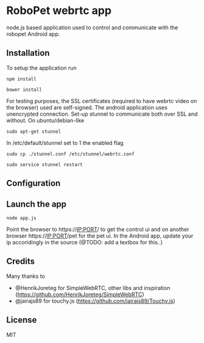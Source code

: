 RoboPet webrtc app
===

node.js based application used to control and communicate with the robopet Android app.

Installation
---
To setup the application run 

`npm install`

`bower install`

For testing purposes, the SSL certificates (required to have webrtc video on the browser) used are self-signed. The android application uses unencrypted connection.
Set-up stunnel to communicate both over SSL and without. On ubuntu/debian-like

`sudo apt-get stunnel`

In /etc/default/stunnel set to 1 the enabled flag

`sudo cp ./stunnel.conf /etc/stunnel/webrtc.conf` 

`sudo service stunnel restart`

Configuration
---

Launch the app
---

`node app.js`

Point the browser to https://<IP:PORT>/ to get the control ui and on another browser https://<IP:PORT>/pet for the pet ui.
In the Android app, update your ip accoridingly in the source (@TODO: add a textbox for this..)

Credits
---

Many thanks to 
* @HenrikJoreteg for SimpleWebRTC, other libs and inspiration (https://github.com/HenrikJoreteg/SimpleWebRTC)
* @jairajs89 for touchy.js (https://github.com/jairajs89/Touchy.js)

License 
---

MIT
